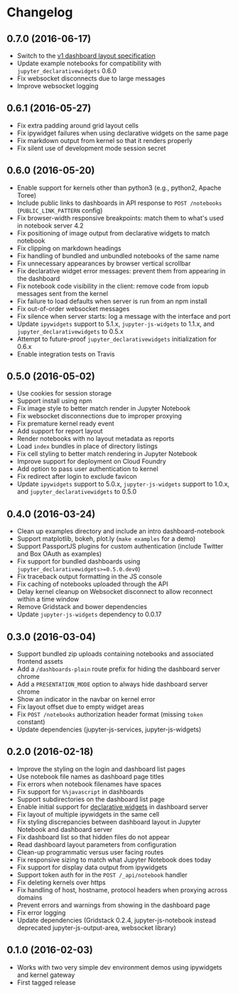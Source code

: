 # Changelog

## 0.7.0 (2016-06-17)

* Switch to the [v1 dashboard layout specification](https://github.com/jupyter-incubator/dashboards/wiki/Dashboard-Metadata-and-Rendering)
* Update example notebooks for compatibility with `jupyter_declarativewidgets` 0.6.0
* Fix websocket disconnects due to large messages
* Improve websocket logging

## 0.6.1 (2016-05-27)

* Fix extra padding around grid layout cells
* Fix ipywidget failures when using declarative widgets on the same page
* Fix markdown output from kernel so that it renders properly
* Fix silent use of development mode session secret

## 0.6.0 (2016-05-20)

* Enable support for kernels other than python3 (e.g., python2, Apache Toree)
* Include public links to dashboards in API response to `POST /notebooks` (`PUBLIC_LINK_PATTERN` config)
* Fix browser-width responsive breakpoints: match them to what's used in notebook server 4.2
* Fix positioning of image output from declarative widgets to match notebook
* Fix clipping on markdown headings
* Fix handling of bundled and unbundled notebooks of the same name
* Fix unnecessary appearances by browser vertical scrollbar
* Fix declarative widget error messages: prevent them from appearing in the dashboard
* Fix notebook code visibility in the client: remove code from iopub messages sent from the kernel
* Fix failure to load defaults when server is run from an npm install
* Fix out-of-order websocket messages
* Fix silence when server starts: log a message with the interface and port
* Update `ipywidgets` support to 5.1.x, `jupyter-js-widgets` to 1.1.x, and `jupyter_declarativewidgets` to 0.5.x
* Attempt to future-proof `jupyter_declarativewidgets` initialization for 0.6.x
* Enable integration tests on Travis

## 0.5.0 (2016-05-02)

* Use cookies for session storage
* Support install using npm
* Fix image style to better match render in Jupyter Notebook
* Fix websocket disconnections due to improper proxying
* Fix premature kernel ready event
* Add support for report layout
* Render notebooks with no layout metadata as reports
* Load `index` bundles in place of directory listings
* Fix cell styling to better match rendering in Jupyter Notebook
* Improve support for deployment on Cloud Foundry
* Add option to pass user authentication to kernel
* Fix redirect after login to exclude favicon
* Update `ipywidgets` support to 5.0.x, `jupyter-js-widgets` support to 1.0.x, and `jupyter_declarativewidgets` to 0.5.0

## 0.4.0 (2016-03-24)

* Clean up examples directory and include an intro dashboard-notebook
* Support matplotlib, bokeh, plot.ly (`make examples` for a demo)
* Support PassportJS plugins for custom authentication (include Twitter and Box OAuth as examples)
* Fix support for bundled dashboards using `jupyter_declarativewidgets>=0.5.0.dev0`)
* Fix traceback output formatting in the JS console
* Fix caching of notebooks uploaded through the API
* Delay kernel cleanup on Websocket disconnect to allow reconnect within a time window
* Remove Gridstack and bower dependencies
* Update `jupyter-js-widgets` dependency to 0.0.17

## 0.3.0 (2016-03-04)

* Support bundled zip uploads containing notebooks and associated frontend assets
* Add a `/dashboards-plain` route prefix for hiding the dashboard server chrome
* Add a `PRESENTATION_MODE` option to always hide dashboard server chrome
* Show an indicator in the navbar on kernel error
* Fix layout offset due to empty widget areas
* Fix `POST /notebooks` authorization header format (missing `token` constant)
* Update dependencies (jupyter-js-services, jupyter-js-widgets)

## 0.2.0 (2016-02-18)

* Improve the styling on the login and dashboard list pages
* Use notebook file names as dashboard page titles
* Fix errors when notebook filenames have spaces
* Fix support for `%%javascript` in dashboards
* Support subdirectories on the dashboard list page
* Enable initial support for [declarative widgets](https://github.com/jupyter-incubator/declarativewidgets) in dashboard server
* Fix layout of multiple ipywidgets in the same cell
* Fix styling discrepancies between dashboard layout in Jupyter Notebook and dashboard server
* Fix dashboard list so that hidden files do not appear
* Read dashboard layout parameters from configuration
* Clean-up programmatic versus user facing routes
* Fix responsive sizing to match what Jupyter Notebook does today
* Fix support for display data output from ipywidgets
* Support token auth for in the `POST /_api/notebook` handler
* Fix deleting kernels over https
* Fix handling of host, hostname, protocol headers when proxying across domains
* Prevent errors and warnings from showing in the dashboard page
* Fix error logging
* Update dependencies (Gridstack 0.2.4, jupyter-js-notebook instead deprecated jupyter-js-output-area, websocket library)


## 0.1.0 (2016-02-03)

* Works with two very simple dev environment demos using ipywidgets and kernel gateway
* First tagged release
